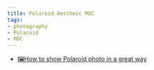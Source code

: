 ```yaml
---
title: Polaroid Aestheic MOC
tags:
- photography
- Polaroid
- MOC
---
```


* [🖼How to show Polaroid photo in a great way](photography/aesthetic/Polaroid/Polaroid_showcase.md)